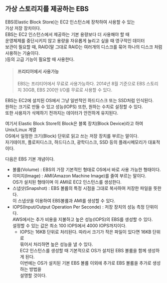 ## 가상 스토리지를 제공하는 EBS
EBS(Elastic Block Store)는 EC2 인스턴스에 장착하여 사용할 수 있는  
가상 저장 장치이다.  
EBS는 EC2 인스턴스에서 제공하는 기본 용량보다 더 사용해야 할 때  
운영체제를 중단시키지 않고 용량을 자유롭게 늘리고 싶을 때 영구적인 데이터  
보관이 필요할 때, RAID(말 그대로 RAID는 여러개의 디스크를 묶어 하나의 디스크 처럼 사용하는 기술이다.  
)등의 고급 기능이 필요할 때 사용한다. 

> #### 프리티어에서 사용가능
> EBS는 프리티어에서 무료로 사용가능하다. 
> 2014년 8월 기준으로 EBS 스토리지 30GB, EBS 200만 I/O를 무료로 사용할 수 있다. 

EBS는 EC2에 설치된 OS에서 그냥 일반적인 하드디스크 또는 SSD처럼 인식된다.  
원하는 크기로 만들 수 있고 성능(IOPS) 또한, 원하는 수치로 설정할 수 있다.  
또한 사용자가 삭제하기 전까지는 데이터가 안전하게 유지된다.  
  
여기서 Elastic Block Store의 Block은 블록 장치(Block Device)라고 하여 Unix/Linux 계열  
OS에서 일정한 크기(Block) 단위로 읽고 쓰는 저장 장치를 부르는 말이다.  
자기테이프, 플로피디스크, 하드디스크, 광학디스크, SSD 등의 플래시메모리가 대표적이다.  
  
다음은 EBS 기본 개념이다.  
- 볼륨(Volume) : EBS의 가장 기본적인 형태로 OS에서 바로 사용 가능한 형태이다. 
- 이미지(Image) : AMI(Amazon Machine Image)를 줄여 부르는 말이다.  
                  OS가 설치된 형태이며 이 AMI로 EC2 인스턴스를 생성한다.  
- 스냅샷(Snapshot) : EBS 볼륨의 특정 시점을 그대로 복사하여 저장한 파일을 뜻한다.  
                     이 스냅샷을 이용하여 EBS볼륨과 AMI를 생성할 수 있다.  
- IOPS(Input/Output Operation Per Seconde) : 저장 장치의 성능 측정 단위이다.  
  AWS에서는 추가 비용을 지불하고 높은 성능(IOPS)의 EBS를 생성할 수 있다.  
  설정할 수 있는 값은 최소 100 IOPS에서 4000 IOPS까지이다.  
     - IOPS는 16KB 단위로 처리된다. 따라서 크기가 작은 파일이 있다면 16KB 단위로  
       묶어서 처리하면 높은 성능을 낼 수 있다.   
EC2 인스턴스를 생성할 때 기본적으로 OS가 설치된 EBS 볼륨을 함께 생성하게 된다.  
이번에는 OS가 설치된 기본 EBS 볼륨 이외에 추가로 EBS 볼륨을 추가로 생성하는 방법을  
설명할 것이다. 
